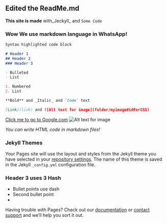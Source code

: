 ## Edited the ReadMe.md

**This site is made** with_Jeckyll_ and `Some Code`

### Wow We use markdown language in WhatsApp!

```markdown
Syntax highlighted code block

# Header 1
## Header 2
### Header 3

- Bulleted
- List

1. Numbered
2. List

**Bold** and _Italic_ and `Code` text

[Link](link) and ![Alt text for image](folder/myimage#idForCSS)
```

[Click me to go to Google.com](https://www.google.com/)
![Alt text for image](folder/myimage#idForCSS)

_*You can write HTML code in markdown files!*_

### Jekyll Themes

Your Pages site will use the layout and styles from the Jekyll theme you have selected in your [repository settings](https://github.com/kmy-01/NewRepo/settings/pages). The name of this theme is saved in the Jekyll `_config.yml` configuration file.

### Header 3 uses 3 Hash
- Bullet points use dash
- Second bullet point
- 
Having trouble with Pages? Check out our [documentation](https://docs.github.com/categories/github-pages-basics/) or [contact support](https://support.github.com/contact) and we’ll help you sort it out.
